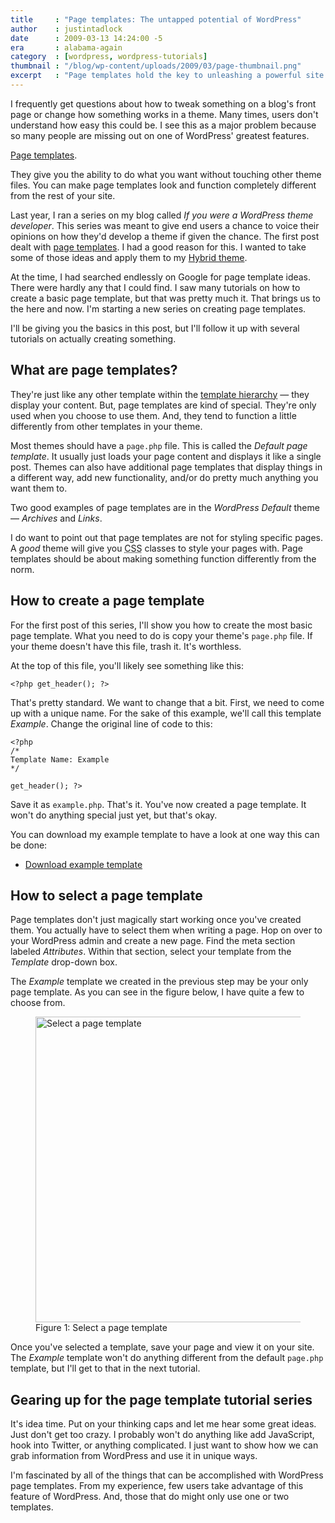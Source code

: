 ```yaml
---
title     : "Page templates: The untapped potential of WordPress"
author    : justintadlock
date      : 2009-03-13 14:24:00 -5
era       : alabama-again
category  : [wordpress, wordpress-tutorials]
thumbnail : "/blog/wp-content/uploads/2009/03/page-thumbnail.png"
excerpt   : "Page templates hold the key to unleashing a powerful site using WordPress.  This is the first post in a series of tutorials on how to make the best use of this feature of WordPress."
---
```


I frequently get questions about how to tweak something on a blog's front page or change how something works in a theme.  Many times, users don't understand how easy this could be.  I see this as a major problem because so many people are missing out on one of WordPress' greatest features.

<a href="http://codex.wordpress.org/Pages#Page_Templates" title="WordPress page templates">Page templates</a>.

They give you the ability to do what you want without touching other theme files.  You can make page templates look and function completely different from the rest of your site.

Last year, I ran a series on my blog called <em>If you were a WordPress theme developer</em>.  This series was meant to give end users a chance to voice their opinions on how they'd develop a theme if given the chance.  The first post dealt with <a href="http://justintadlock.com/archives/2008/10/02/if-you-were-a-wordpress-theme-developer-page-templates" title="If you were a WordPress theme developer: Page templates">page templates</a>.  I had a good reason for this.  I wanted to take some of those ideas and apply them to my <a href="http://themehybrid.com/themes/hybrid" title="Hybrid WordPress theme framework">Hybrid theme</a>.

At the time, I had searched endlessly on Google for page template ideas.  There were hardly any that I could find.  I saw many tutorials on how to create a basic page template, but that was pretty much it.  That brings us to the here and now.  I'm starting a new series on creating page templates.

I'll be giving you the basics in this post, but I'll follow it up with several tutorials on actually creating something.

## What are page templates?

They're just like any other template within the <a href="http://codex.wordpress.org/Template_Hierarchy" title="WordPress template hierarchy">template hierarchy</a> &mdash; they display your content.  But, page templates are kind of special.  They're only used when you choose to use them.  And, they tend to function a little differently from  other templates in your theme.

Most themes should have a <code>page.php</code> file.  This is called the <em>Default page template</em>.  It usually just loads your page content and displays it like a single post.  Themes can also have additional page templates that display things in a different way, add new functionality, and/or do pretty much anything you want them to.

Two good examples of page templates are in the <em>WordPress Default</em> theme &mdash; <em>Archives</em> and <em>Links</em>.

I do want to point out that page templates are not for styling specific pages.  A <em>good</em> theme will give you <acronym title="Cascading Style Sheets">CSS</acronym> classes to style your pages with.  Page templates should be about making something function differently from the norm.

## How to create a page template

For the first post of this series, I'll show you how to create the most basic page template.  What you need to do is copy your theme's <code>page.php</code> file.  If your theme doesn't have this file, trash it.  It's worthless.

At the top of this file, you'll likely see something like this:

```
<?php get_header(); ?>
```

That's pretty standard.  We want to change that a bit.  First, we need to come up with a unique name.  For the sake of this example, we'll call this template <em>Example</em>.  Change the original line of code to this:

```
<?php
/*
Template Name: Example
*/

get_header(); ?>
```

Save it as <code>example.php</code>.  That's it.  You've now created a page template.  It won't do anything special just yet, but that's okay.

You can download my example template to have a look at one way this can be done:

<ul>
	<li><a href="http://justintadlock.com/blog/wp-content/uploads/2009/03/example.txt" title="Example WordPress page template">Download example template</a></li>
</ul>

## How to select a page template

Page templates don't just magically start working once you've created them.  You actually have to select them when writing a page.  Hop on over to your WordPress admin and create a new page.  Find the meta section labeled <em>Attributes</em>.  Within that section, select your template from the <em>Template</em> drop-down box.

The <em>Example</em> template we created in the previous step may be your only page template.  As you can see in the figure below, I have quite a few to choose from.

<figure id="attachment_1517" class="wp-caption aligncenter" style="max-width: 595px">
	<img src="http://justintadlock.com/blog/wp-content/uploads/2009/03/select-page-template.png" alt="Select a page template" title="Select a WordPress page template" width="595" height="489" class="size-full wp-image-1517" srcset="http://justintadlock.com/blog/wp-content/uploads/2009/03/select-page-template.png 595w, http://justintadlock.com/blog/wp-content/uploads/2009/03/select-page-template-300x246.png 300w" sizes="(max-width: 595px) 100vw, 595px">
	<figcaption class="wp-caption-text">Figure 1: Select a page template</figcaption>
</figure>

Once you've selected a template, save your page and view it on your site.  The <em>Example</em> template won't do anything different from the default <code>page.php</code> template, but I'll get to that in the next tutorial.

## Gearing up for the page template tutorial series

It's idea time.  Put on your thinking caps and let me hear some great ideas.  Just don't get too crazy.  I probably won't do anything like add JavaScript, hook into Twitter, or anything complicated.  I just want to show how we can grab information from WordPress and use it in unique ways.

I'm fascinated by all of the things that can be accomplished with WordPress page templates.  From my experience, few users take advantage of this feature of WordPress.  And, those that do might only use one or two templates.
